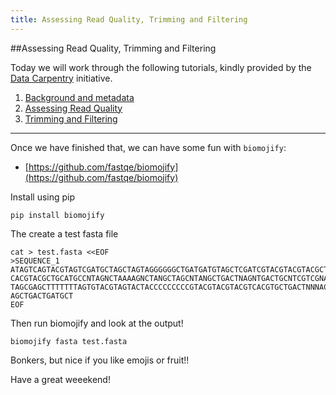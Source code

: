 ```yaml
---
title: Assessing Read Quality, Trimming and Filtering
---
```



##Assessing Read Quality, Trimming and Filtering

Today we will work through the following tutorials, kindly provided by the [Data Carpentry](https://datacarpentry.org) initiative.

1. [Background and metadata](https://datacarpentry.org/wrangling-genomics/instructor/01-background.html)
2. [Assessing Read Quality](https://datacarpentry.org/wrangling-genomics/instructor/02-quality-control.html)
3. [Trimming and Filtering](https://datacarpentry.org/wrangling-genomics/instructor/03-trimming.html)

---

Once we have finished that, we can have some fun with `biomojify`:
 
- [https://github.com/fastqe/biomojify](https://github.com/fastqe/biomojify)

Install using pip

```
pip install biomojify 
```
The create a test fasta file

```
cat > test.fasta <<EOF
>SEQUENCE_1
ATAGTCAGTACGTAGTCGATGCTAGCTAGTAGGGGGGCTGATGATGTAGCTCGATCGTACGTACGTACGCTGAGTCAGTG
CACGTACGCTGCATGCCNTAGNCTAAAAGNCTANGCTAGCNTANGCTGACTNAGNTGACTGCNTCGTCGNATCATGTACG
TAGCGAGCTTTTTTTAGTGTACGTAGTACTACCCCCCCCCGTACGTACGTACGTCACGTGCTGACTNNNACGATCGTAGT
AGCTGACTGATGCT
EOF
```

Then run biomojify and look at the output!

```
biomojify fasta test.fasta 
```

Bonkers, but nice if you like emojis or fruit!!

Have a great weeekend!

